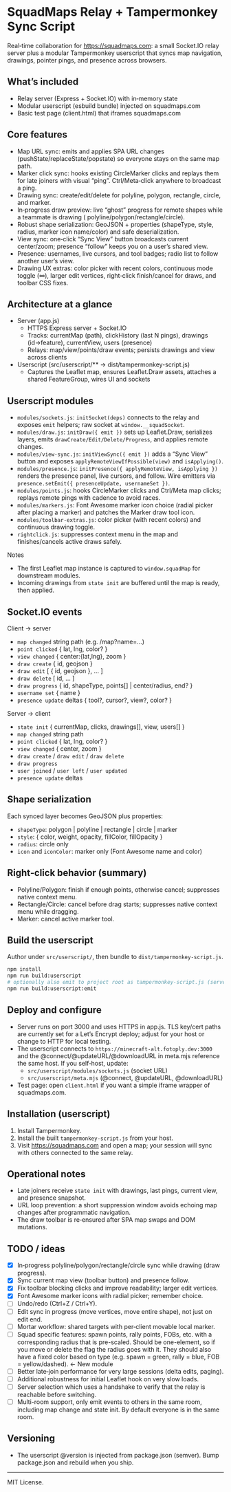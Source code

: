 # SquadMaps Relay + Tampermonkey Sync Script

Real‑time collaboration for https://squadmaps.com: a small Socket.IO relay server plus a modular Tampermonkey userscript
that syncs map navigation, drawings, pointer pings, and presence across browsers.

## What’s included

- Relay server (Express + Socket.IO) with in‑memory state
- Modular userscript (esbuild bundle) injected on squadmaps.com
- Basic test page (client.html) that iframes squadmaps.com

## Core features

- Map URL sync: emits and applies SPA URL changes (pushState/replaceState/popstate) so everyone stays on the same map
  path.
- Marker click sync: hooks existing CircleMarker clicks and replays them for late joiners with visual “ping”.
  Ctrl/Meta‑click anywhere to broadcast a ping.
- Drawing sync: create/edit/delete for polyline, polygon, rectangle, circle, and marker.
- In‑progress draw preview: live “ghost” progress for remote shapes while a teammate is drawing (
  polyline/polygon/rectangle/circle).
- Robust shape serialization: GeoJSON + properties (shapeType, style, radius, marker icon name/color) and safe
  deserialization.
- View sync: one‑click “Sync View” button broadcasts current center/zoom; presence “follow” keeps you on a user’s shared
  view.
- Presence: usernames, live cursors, and tool badges; radio list to follow another user’s view.
- Drawing UX extras: color picker with recent colors, continuous mode toggle (∞), larger edit vertices, right‑click
  finish/cancel for draws, and toolbar CSS fixes.

## Architecture at a glance

- Server (app.js)
    - HTTPS Express server + Socket.IO
    - Tracks: currentMap (path), clickHistory (last N pings), drawings (id→feature), currentView, users (presence)
    - Relays: map/view/points/draw events; persists drawings and view across clients
- Userscript (src/userscript/** → dist/tampermonkey-script.js)
    - Captures the Leaflet map, ensures Leaflet.Draw assets, attaches a shared FeatureGroup, wires UI and sockets

## Userscript modules

- `modules/sockets.js`: `initSocket(deps)` connects to the relay and exposes `emit` helpers; raw socket at
  `window.__squadSocket`.
- `modules/draw.js`: `initDraw({ emit })` sets up Leaflet.Draw, serializes layers, emits
  `drawCreate/Edit/Delete/Progress`, and applies remote changes.
- `modules/view-sync.js`: `initViewSync({ emit })` adds a “Sync View” button and exposes
  `applyRemoteViewIfPossible(view)` and `isApplying()`.
- `modules/presence.js`: `initPresence({ applyRemoteView, isApplying })` renders the presence panel, live cursors, and
  follow. Wire emitters via `presence.setEmit({ presenceUpdate, usernameSet })`.
- `modules/points.js`: hooks CircleMarker clicks and Ctrl/Meta map clicks; replays remote pings with cadence to avoid
  races.
- `modules/markers.js`: Font Awesome marker icon choice (radial picker after placing a marker) and patches the Marker
  draw tool icon.
- `modules/toolbar-extras.js`: color picker (with recent colors) and continuous drawing toggle.
- `rightclick.js`: suppresses context menu in the map and finishes/cancels active draws safely.

Notes

- The first Leaflet map instance is captured to `window.squadMap` for downstream modules.
- Incoming drawings from `state init` are buffered until the map is ready, then applied.

## Socket.IO events

Client → server

- `map changed` string path (e.g. /map?name=…)
- `point clicked` { lat, lng, color? }
- `view changed` { center:{lat,lng}, zoom }
- `draw create` { id, geojson }
- `draw edit` [ { id, geojson }, … ]
- `draw delete` [ id, … ]
- `draw progress` { id, shapeType, points[] | center/radius, end? }
- `username set` { name }
- `presence update` deltas { tool?, cursor?, view?, color? }

Server → client

- `state init` { currentMap, clicks, drawings[], view, users[] }
- `map changed` string path
- `point clicked` { lat, lng, color? }
- `view changed` { center, zoom }
- `draw create` / `draw edit` / `draw delete`
- `draw progress`
- `user joined` / `user left` / `user updated`
- `presence update` deltas

## Shape serialization

Each synced layer becomes GeoJSON plus properties:

- `shapeType`: polygon | polyline | rectangle | circle | marker
- `style`: { color, weight, opacity, fillColor, fillOpacity }
- `radius`: circle only
- `icon` and `iconColor`: marker only (Font Awesome name and color)

## Right‑click behavior (summary)

- Polyline/Polygon: finish if enough points, otherwise cancel; suppresses native context menu.
- Rectangle/Circle: cancel before drag starts; suppresses native context menu while dragging.
- Marker: cancel active marker tool.

## Build the userscript

Author under `src/userscript/`, then bundle to `dist/tampermonkey-script.js`.

```bash
npm install
npm run build:userscript
# optionally also emit to project root as tampermonkey-script.js (served by the server)
npm run build:userscript:emit
```

## Deploy and configure

- Server runs on port 3000 and uses HTTPS in app.js. TLS key/cert paths are currently set for a Let’s Encrypt deploy;
  adjust for your host or change to HTTP for local testing.
- The userscript connects to `https://minecraft-alt.fotoply.dev:3000` and the @connect/@updateURL/@downloadURL in
  meta.mjs reference the same host. If you self‑host, update:
    - `src/userscript/modules/sockets.js` (socket URL)
    - `src/userscript/meta.mjs` (@connect, @updateURL, @downloadURL)
- Test page: open `client.html` if you want a simple iframe wrapper of squadmaps.com.

## Installation (userscript)

1. Install Tampermonkey.
2. Install the built `tampermonkey-script.js` from your host.
3. Visit https://squadmaps.com and open a map; your session will sync with others connected to the same relay.

## Operational notes

- Late joiners receive `state init` with drawings, last pings, current view, and presence snapshot.
- URL loop prevention: a short suppression window avoids echoing map changes after programmatic navigation.
- The draw toolbar is re‑ensured after SPA map swaps and DOM mutations.

## TODO / ideas

- [x] In‑progress polyline/polygon/rectangle/circle sync while drawing (draw progress).
- [x] Sync current map view (toolbar button) and presence follow.
- [x] Fix toolbar blocking clicks and improve readability; larger edit vertices.
- [x] Font Awesome marker icons with radial picker; remember choice.
- [ ] Undo/redo (Ctrl+Z / Ctrl+Y).
- [ ] Edit sync in progress (move vertices, move entire shape), not just on edit end.
- [ ] Mortar workflow: shared targets with per‑client movable local marker.
- [ ] Squad specific features: spawn points, rally points, FOBs, etc. with a corresponding radius that is pre-scaled.
  Should be one-element, so if you move or delete the flag the radius goes with it. They should also have a fixed color
  based on type (e.g. spawn = green, rally = blue, FOB = yellow/dashed). <- New module
- [ ] Better late‑join performance for very large sessions (delta edits, paging).
- [ ] Additional robustness for initial Leaflet hook on very slow loads.
- [ ] Server selection which uses a handshake to verify that the relay is reachable before switching.
- [ ] Multi-room support, only emit events to others in the same room, including map change and state init. By default
  everyone is in the same room.

## Versioning

- The userscript @version is injected from package.json (semver). Bump package.json and rebuild when you ship.

---
MIT License.
